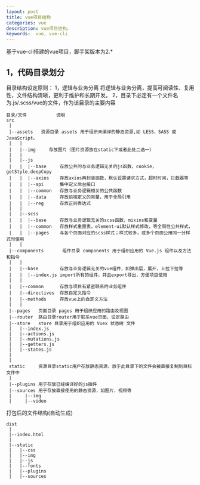 ```yaml
---
layout: post
title: vue项目结构
categories: vue
description: vue项目结构。
keywords:  vue, vue-cli
---
```


基于vue-cli搭建的vue项目，脚手架版本为2.*

1，代码目录划分
----
目录结构设定原则：
1，逻辑与业务分离
将逻辑与业务分离，提高可阅读性、复用性，文件结构清晰，更利于维护和长期开发。
2，目录下必定有一个文件名为.js/.scss/vue的文件，作为该目录的主要内容


	目录/文件           说明
	src	
     |
     |--assets	 资源目录 assets 用于组织未编译的静态资源,如 LESS、SASS 或 JavaScript。
     |   |
     |   |--img		存放图片（图片资源放在static下或者此处二选一）
     |   |  
     |   |--js		
     |   |  |--base		存放公共的与业务逻辑无关的js函数，cookie，getStyle,deepCopy
     |   |  |--axios  	存放axios再封装函数，默认设置请求方式，超时时间，拦截器等
     |   |  |--api		集中定义后台接口
     |   |  |--common	存放与业务逻辑相关的公共函数
     |   |  |--data		存放前端定义的常量，用于全局引用
     |   |  |--reg		存放正则表达式
     |   |  
     |   |--scss
     |   |  |--base		存放与业务逻辑无关的scss函数，mixins和变量
     |   |  |--common	存放样式重置表，element-ui默认样式修改，等全局性公共样式，
     |   |  |--pages	与各个页面对应的scss样式；样式较多，或多个页面公用同一分样式时使用
     |   |  
     |--components		 组件目录 components 用于组织应用的 Vue.js 组件以及方法和指令
     |   |  
     |   |--base		存放与业务逻辑无关的vue组件，如弹出层，展开，上拉下拉等
     |   |  |--index.js	import所有的组件，并且export导出，方便项目使用
     |   |  
     |   |--common		存放与项目有紧密联系的业务组件
     |   |--directives	存放自定义指令
     |   |--methods		存放vue上的自定义方法
     |   |  
     |--pages	页面目录 pages 用于组织应用的路由及视图
     |--router	路由目录router用于联系vue页面，设定路由
     |--store	store 目录用于组织应用的 Vuex 状态树 文件
     |   |--index.js
     |   |--actions.js
     |   |--mutations.js
     |   |--getters.js
     |   |--states.js
     |
     |
     static		资源目录static用户存放静态资源，放于此目录下的文件会被直接复制到目标文件中
     |
     |--plugins	用于存放已经编译好的js插件
     |--sources	用于存放直接使用的静态资源，如图片，视频等
     |     |--img
     |     |--video
     



打包后的文件结构(自动生成)

	dist
     |
     |--index.html
     |
     |--static
     |   |--css
     |   |--img
     |   |--js
     |   |--fonts
     |   |--plugins
     |   |--sources